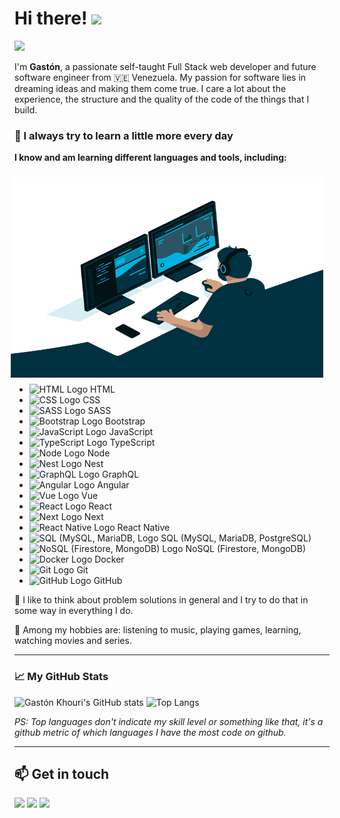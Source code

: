 # Hi there! <img src="https://media.giphy.com/media/hvRJCLFzcasrR4ia7z/giphy.gif" height="25px">

![](https://visitor-badge.glitch.me/badge?page_id=gastonkhouri.gastonkhouri)

I'm **Gastón**, a passionate self-taught Full Stack web developer and future software engineer from 🇻🇪 Venezuela. My passion for software lies in dreaming ideas and making them come true. I care a lot about the experience, the structure and the quality of the code of the things that I build.

### 📌 I always try to learn a little more every day

**I know and am learning different languages ​​and tools, including:**

<img align="right" style="margin: 10px" alt="GIF" src="https://raw.githubusercontent.com/gastonkhouri/gastonkhouri/main/.github/images/code.gif" width="500" height="320" />

- <img height="18" alt="HTML Logo" src="https://img.icons8.com/color/96/000000/html-5--v1.png"/> HTML
- <img height="18" alt="CSS Logo" src="https://img.icons8.com/color/96/000000/css3.png"/> CSS
- <img height="18" alt="SASS Logo" src="https://img.icons8.com/color/96/000000/sass.png"/> SASS
- <img height="18" alt="Bootstrap Logo" src="https://img.icons8.com/color/96/000000/bootstrap.png"/> Bootstrap
- <img height="18" alt="JavaScript Logo" src="https://img.icons8.com/color/96/000000/javascript.png"/> JavaScript
- <img height="18" alt="TypeScript Logo" src="https://img.icons8.com/color/96/000000/typescript.png"/> TypeScript
- <img height="18" alt="Node Logo" src="https://img.icons8.com/windows/96/68a063/node-js.png"/> Node
- <img height="18" alt="Nest Logo" src="https://static-00.iconduck.com/assets.00/nestjs-icon-512x510-9nvpcyc3.png"/> Nest
- <img height="18" alt="GraphQL Logo" src="https://img.icons8.com/color/96/graphql.png"/> GraphQL
- <img height="18" alt="Angular Logo" src="https://img.icons8.com/color/96/000000/angularjs.png"/> Angular
- <img height="18" alt="Vue Logo" src="https://img.icons8.com/color/96/000000/vue-js.png"/> Vue
- <img height="18" alt="React Logo" src="https://img.icons8.com/officel/96/000000/react.png"/> React
- <img height="18" alt="Next Logo" src="https://img.icons8.com/fluency-systems-regular/96/AC3AC7/nextjs.png"/> Next
- <img height="18" alt="React Native Logo" src="https://img.icons8.com/color/96/react-native.png"/> React Native
- <img height="18" alt="SQL (MySQL, MariaDB,  Logo" src="https://img.icons8.com/color/96/000000/postgreesql.png"/> SQL (MySQL, MariaDB, PostgreSQL)
- <img height="18" alt="NoSQL (Firestore, MongoDB) Logo" src="https://img.icons8.com/color/96/000000/firebase.png"/> NoSQL (Firestore, MongoDB)
- <img height="18" alt="Docker Logo" src="https://img.icons8.com/color/96/000000/docker.png"/> Docker
- <img height="18" alt="Git Logo" src="https://img.icons8.com/color/96/fa314a/git.png"/> Git
- <img height="18" alt="GitHub Logo" src="https://img.icons8.com/plasticine/96/000000/github.png"/> GitHub
 
📝 I like to think about problem solutions in general and I try to do that in some way in everything I do.

💬 Among my hobbies are: listening to music, playing games, learning, watching movies and series.

<hr/>

### 📈 My GitHub Stats

![Gastón Khouri's GitHub stats](https://github-readme-stats.vercel.app/api?username=gastonkhouri&hide=contribs,prs&theme=dark&show_icons=true) ![Top Langs](https://github-readme-stats.vercel.app/api/top-langs/?username=gastonkhouri&layout=compact&theme=dark)

*PS: Top languages ​​don't indicate my skill level or something like that, it's a github metric of which languages ​​I have the most code on github.*

<hr/>

## 📫 Get in touch
<a href="https://twitter.com/khourigaston"><img width="36px" src="https://img.icons8.com/fluent/96/000000/twitter.png"/></a>
<a href="https://instagram.com/gastonkhouri"><img width="36px" src="https://img.icons8.com/fluent/96/000000/instagram-new.png"/></a>
<a href="https://linkedin.com/in/gastonkhouri"><img width="36px" src="https://img.icons8.com/fluent/96/000000/linkedin.png"/></a>

